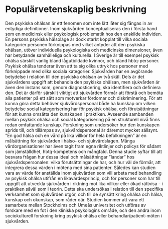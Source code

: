 # Populärvetenskaplig beskrivning 

Den psykiska ohälsan är ett fenomen som inte lätt låter sig fångas in av entydiga definitioner. Inom sjukvården konceptualiseras den i första hand som en medicinsk eller psykologisk problematik hos den enskilde individen. En persons psykiska hälsoläge är dock starkt kopplat till vilka sociala kategorier personen förknippas med vilket antyder att den psykiska ohälsan, utöver individuella psykologiska och medicinska dimensioner, även har betydande samhälleliga och kulturella. I Sverige är till exempel psykisk ohälsa särskilt vanlig bland lågutbildade kvinnor, och bland hbtq-personer. Psykisk ohälsa tenderar även att ta sig olika uttryk hos personer med förknippade med olika sociala kategorier. Sjukvården har en avgörande betydelse i relation till den psykiska ohälsan av två skäl. Dels är det sjukvårdens uppgift att behandla den psykiska ohälsan, men sjukvården är även den instans som, genom diagnosticering, ska identifiera och definiera den. Det är därför särskilt viktigt att sjukvården förmår att förstå och bemöta alla patienter på ett sätt som motverkar fördomar och diskriminering. För att kunna göra detta behöver sjukvårdspersonal både ha kunskap om vilken betydelse social kategorisering har för psykisk ohälsa, och förutsättningar för att kunna omsätta den kunskapen i praktiken. Avseende sambanden mellan psykisk ohälsa och social kategorisering på en strukturell nivå finns redan omfattande kunskap. Forskning som undersöker hur den kunskapen sprids till, och tillämpas av, sjukvårdspersonal är däremot mycket sällsynt. ”En god hälsa och en vård på lika villkor för hela befolkningen” är en målsättning för sjukvården i hälso- och sjukvårdslagen. Många vårdorganisationer har även tagit fram egna riktlinjer och policys för sådant som jämställdhet, hbtq-kompetens och mångfald. Denna studie syftar till att besvara frågan hur dessa ideal och målsättningar ”landar” hos sjukvårdspersonalen: vilka förutsättningar de har, och hur väl de förmår, att integrera dessa värden i mötena med sina patienter. Således kan studien vara av värde för anställda inom sjukvården som vill arbeta med behandling av psykisk ohälsa utifrån en likavärdesprincip, och för personer som har till uppgift att utveckla sjukvården i riktning mot lika villkor eller ökad rättvisa - i praktiken såväl som i teorin. Detta ska undersökas i relation till den specifika verksamhet som sjukvården utgör, och till de synsätt kring ohälsa och hälsa, kunskap och okunskap, som råder där. Studien kommer att vara ett samarbete mellan Stockholms och Umeås universitet och utföras av forskare med en fot i den kliniska psykologins område, och den andra inom sociokulturell forskning kring psykisk ohälsa eller behandlar/patient-möten i sjukvården. 